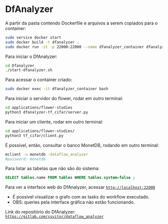 # DfAnalyzer

A partir da pasta contendo Dockerfile e arquivos a serem copiados para o container:

```bash
sudo service docker start
sudo docker build -t dfanalyzer .
sudo docker run -it -p 22000:22000 --name dfanalyzer_container dfanalyzer bash 
```

Para iniciar o DfAnalyzer:

```bash
cd Dfanalyzer
./start-dfanalyzer.sh
```

Para acessar o container criado:

```bash
sudo docker exec -it dfanalyzer_container bash
```

Para iniciar o servidor do flower, rodar em outro terminal:

```bash
cd applications/flower-studies
python3 dfanalyzer-tf_cifar/server.py
```

Para iniciar um cliente, rodar em outro terminal:

```bash
cd applications/flower-studies/
python3 tf_cifar/client.py
```

É possível, então, consultar o banco MonetDB, rodando em outro terminal:

```bash
mclient -u monetdb -dataflow_analyzer
#password: monetdb
```

Para listar as tabelas que não são do sistema:

```sql
SELECT tables.name FROM tables WHERE tables.system=false ;
```

Para ver a interface web do DfAnalyzer, acessar [`http://localhost:22000`](http://localhost:22000/)

- É possível visualizar o grafo com as tasks do workflow executado.
- OBS: queries pela interface gráfica não estão funcionando.

Link do repositório do DfAnalyzer: [`https://gitlab.com/ssvitor/dataflow_analyzer`](https://gitlab.com/ssvitor/dataflow_analyzer)
